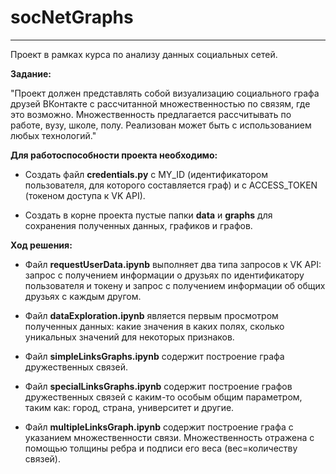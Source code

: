 # socNetGraphs

___
Проект в рамках курса по анализу данных социальных сетей.

**Задание:**

"Проект должен представлять собой визуализацию социального графа друзей ВКонтакте с рассчитанной множественностью по связям, где это возможно. Множественность предлагается рассчитывать по работе, вузу, школе, полу. Реализован может быть с использованием любых технологий."

**Для работоспособности проекта необходимо:**

* Создать файл **credentials.py** с MY_ID (идентификатором пользователя, для которого составляется граф) и с ACCESS_TOKEN (токеном доступа к VK API).

* Создать в корне проекта пустые папки **data** и **graphs** для сохранения полученных данных, графиков и графов.

**Ход решения:**

* Файл **requestUserData.ipynb** выполняет два типа запросов к VK API: запрос с получением информации о друзьях по идентификатору пользователя и токену и запрос с получением информации об общих друзьях с каждым другом.

* Файл **dataExploration.ipynb** является первым просмотром полученных данных: какие значения в каких полях, сколько уникальных значений для некоторых признаков.

* Файл **simpleLinksGraphs.ipynb** содержит построение графа дружественных связей.

* Файл **specialLinksGraphs.ipynb** содержит построение графов дружественных связей c каким-то особым общим параметром, таким как: город, страна, университет и другие.

* Файл **multipleLinksGraph.ipynb** содержит построение графа с указанием множественности связи. Множественность отражена с помощью толщины ребра и подписи его веса (вес=количеству связей).


